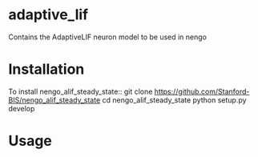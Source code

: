 # adaptive_lif
Contains the AdaptiveLIF neuron model to be used in nengo

Installation
============
To install nengo_alif_steady_state::
  git clone https://github.com/Stanford-BIS/nengo_alif_steady_state
  cd nengo_alif_steady_state
  python setup.py develop
  
Usage
=====
  

